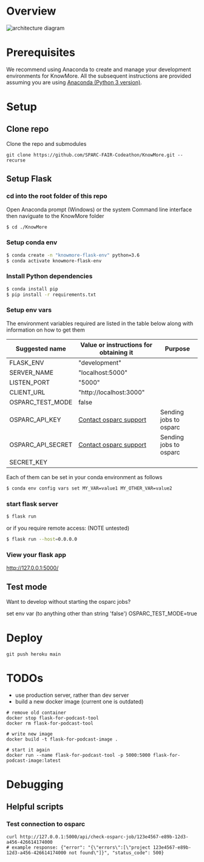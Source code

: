 # Overview
![architecture diagram](/docs/knowmore.osparc-integration.png)

# Prerequisites 
We recommend using Anaconda to create and manage your development environments for KnowMore. All the subsequent instructions are provided assuming you are using [Anaconda (Python 3 version)](https://www.anaconda.com/products/individual).

# Setup

## Clone repo
Clone the repo and submodules
```
git clone https://github.com/SPARC-FAIR-Codeathon/KnowMore.git --recurse
```
## Setup Flask
### cd into the root folder of this repo

Open Anaconda prompt (Windows) or the system Command line interface then naviguate to the KnowMore folder
```sh
$ cd ./KnowMore
```

### Setup conda env
```sh
$ conda create -n "knowmore-flask-env" python=3.6
$ conda activate knowmore-flask-env
```

### Install Python dependencies
```sh
$ conda install pip
$ pip install -r requirements.txt
```

### Setup env vars
The environment variables required are listed in the table below along with information on how to get them


<table>
<thead>
  <tr>
    <th>Suggested name</th>
    <th>Value or instructions for obtaining it</th>
    <th>Purpose</th>
  </tr>
</thead>
<tbody>
  <tr>
    <td>FLASK_ENV</td>
    <td>"development"</td>
    <td></td>
  </tr>
  <tr>
    <td>SERVER_NAME</td>
    <td>"localhost:5000"</td>
    <td></td>
  </tr>
  <tr>
    <td> LISTEN_PORT</td>
    <td>"5000"</td>
    <td></td>
  </tr>
  <tr>
    <td>CLIENT_URL</td>
    <td>"http://localhost:3000"</td>
    <td></td>
  </tr>
  <tr>
    <td>OSPARC_TEST_MODE</td>
    <td>false</td>
    <td></td>
  </tr>
  <tr>
    <td>OSPARC_API_KEY</td>
    <td> <a href="mailto: support@osparc.io"> Contact osparc support </a> </td>
    <td> Sending jobs to osparc</td>
  </tr>
  <tr>
    <td>OSPARC_API_SECRET</td>
    <td><a href="mailto: support@osparc.io"> Contact osparc support </a></td>
    <td>Sending jobs to osparc </td>
  </tr>
  <tr>
    <td>SECRET_KEY</td>
    <td></td>
    <td></td>
  </tr>
</tbody>
</table>


Each of them can be set in your conda environment as follows
```sh
$ conda env config vars set MY_VAR=value1 MY_OTHER_VAR=value2
```

### start flask server
```sh
$ flask run 
```

or if you require remote access: (NOTE untested)

```sh
$ flask run --host=0.0.0.0
```

### View your flask app
http://127.0.0.1:5000/

## Test mode
Want to develop without starting the osparc jobs? 

set env var (to anything other than string 'false')
OSPARC_TEST_MODE=true

# Deploy
```
git push heroku main
```

# TODOs
- use production server, rather than dev server
- build a new docker image (current one is outdated)
```
# remove old container 
docker stop flask-for-podcast-tool
docker rm flask-for-podcast-tool

# write new image
docker build -t flask-for-podcast-image .

# start it again
docker run --name flask-for-podcast-tool -p 5000:5000 flask-for-podcast-image:latest
```

# Debugging
## Helpful scripts
### Test connection to osparc
```
curl http://127.0.0.1:5000/api/check-osparc-job/123e4567-e89b-12d3-a456-426614174000
# example response: {"error": "{\"errors\":[\"project 123e4567-e89b-12d3-a456-426614174000 not found\"]}", "status_code": 500}
```
